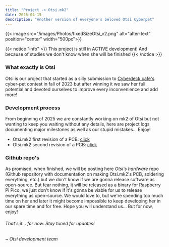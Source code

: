 ```yaml
---
title: "Project -> Otsi.mk2"
date: 2025-04-15
description: "Another version of everyone's beloved Otsi Cyberpet"
---
```


{{< image src="/images/Photos/fixedSizeOtsi_v2.png" alt="alter-text" position="center" width="500px">}}

{{< notice "info" >}}
This project is still in ACTIVE development! And because of studies we don't know when she will be finished
{{< /notice >}}

### What exactly is Otsi
Otsi is our project that started as a silly submission to [Cyberdeck.cafe's](https://cyberdeck.cafe) cyber-pet contest in fall of 2023 but after winning it we saw her full potential and devoted ourselves to improve every inconvenience and add more!

### Development process
From beginning of 2025 we are constantly working on mk2 of Otsi but not wanting to keep you waiting without any details, here are project logs documenting major milestones as well as our stupid mistakes... Enjoy!
- Otsi.mk2 first revision of a PCB: [click](/projects/otsi.mk2/otsi-log1/)
- Otsi.mk2 second revision of a PCB: [click](/projects/otsi.mk2/otsi-log2/)

### Github repo's
As promised, when finished, we will be posting here *Otsi's hardware* repo (Github repository with documentation on making Otsi.mk2's PCB, soldering everything, etc.) but we don't know if we are gonna release software as open-source. But fear nothing, it will be released as a binary for Raspberry Pi Pico, we just don't know if it's gonna be viable for us to release everything as open-source. We would love to, but we're spending too much time on her and later it might become impossible to keep developing her in our spare time and for free. Hope you will understand us... But for now, enjoy!

###### That's it... for now. Stay tuned for updates!
###### ~ Otsi development team








